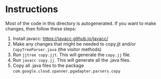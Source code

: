 # Instructions

Most of the code in this directory is autogenerated. If you want to make changes, then follow these
steps:

1. Install javacc: https://javacc.github.io/javacc/
2. Make any changes that might be needed to copy.jjt and/or `CopyTreeParser.java` (the visitor methods)
3. Run `jjtree copy.jjt`. This will generate the `copy.jj` file.
4. Run `javacc copy.jj`. This will generate all the .java files.
5. Copy all .java files to the package `com.google.cloud.spanner.pgadapter.parsers.copy`
